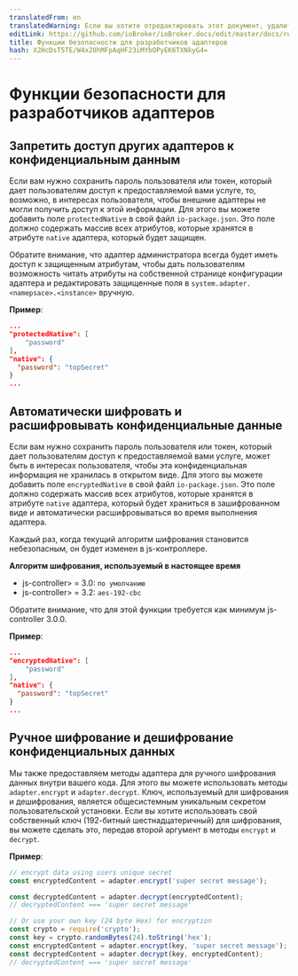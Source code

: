 ```yaml
---
translatedFrom: en
translatedWarning: Если вы хотите отредактировать этот документ, удалите поле «translationFrom», в противном случае этот документ будет снова автоматически переведен
editLink: https://github.com/ioBroker/ioBroker.docs/edit/master/docs/ru/dev/adaptersecurity.md
title: Функции безопасности для разработчиков адаптеров
hash: X2HcDsT5TE/W4x20hMFpAqHF23iMYbOPyEK6TXNkyG4=
---
```

# Функции безопасности для разработчиков адаптеров
## Запретить доступ других адаптеров к конфиденциальным данным
Если вам нужно сохранить пароль пользователя или токен, который дает пользователям доступ к предоставляемой вами услуге, то, возможно, в интересах пользователя, чтобы внешние адаптеры не могли получить доступ к этой информации.
Для этого вы можете добавить поле `protectedNative` в свой файл `io-package.json`. Это поле должно содержать массив всех атрибутов, которые хранятся в атрибуте `native` адаптера, который будет защищен.

Обратите внимание, что адаптер администратора всегда будет иметь доступ к защищенным атрибутам, чтобы дать пользователям возможность читать атрибуты на собственной странице конфигурации адаптера и редактировать защищенные поля в `system.adapter.<namepsace>.<instance>` вручную.

__Пример__:

```json
...
"protectedNative": [
    "password"
],
"native": {
  "password": "topSecret"
}
...
```

## Автоматически шифровать и расшифровывать конфиденциальные данные
Если вам нужно сохранить пароль пользователя или токен, который дает пользователям доступ к предоставляемой вами услуге, может быть в интересах пользователя, чтобы эта конфиденциальная информация не хранилась в открытом виде.
Для этого вы можете добавить поле `encryptedNative` в свой файл `io-package.json`. Это поле должно содержать массив всех атрибутов, которые хранятся в атрибуте `native` адаптера, который будет храниться в зашифрованном виде и автоматически расшифровываться во время выполнения адаптера.

Каждый раз, когда текущий алгоритм шифрования становится небезопасным, он будет изменен в js-контроллере.

__Алгоритм шифрования, используемый в настоящее время__

- js-controller> = 3.0: `по умолчанию`
- js-controller> = 3.2: `aes-192-cbc`

Обратите внимание, что для этой функции требуется как минимум js-controller 3.0.0.

__Пример__:

```json
...
"encryptedNative": [
    "password"
],
"native": {
  "password": "topSecret"
}
...
```

## Ручное шифрование и дешифрование конфиденциальных данных
Мы также предоставляем методы адаптера для ручного шифрования данных внутри вашего кода.
Для этого вы можете использовать методы `adapter.encrypt` и `adapter.decrypt`. Ключ, используемый для шифрования и дешифрования, является общесистемным уникальным секретом пользовательской установки. Если вы хотите использовать свой собственный ключ (192-битный шестнадцатеричный) для шифрования, вы можете сделать это, передав второй аргумент в методы `encrypt` и `decrypt`.

__Пример__:

```javascript
// encrypt data using users unique secret
const encryptedContent = adapter.encrypt('super secret message');

const decryptedContent = adapter.decrypt(encryptedContent);
// decryptedContent === 'super secret message'

// Or use your own key (24 byte Hex) for encryption
const crypto = require('crypto');
const key = crypto.randomBytes(24).toString('hex');
const encryptedContent = adapter.encrypt(key, 'super secret message');
const decryptedContent = adapter.decrypt(key, encryptedContent);
// decryptedContent === 'super secret message'
```
